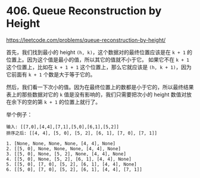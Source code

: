 # 406. Queue Reconstruction by Height
https://leetcode.com/problems/queue-reconstruction-by-height/

首先，我们找到最小的 height `(h, k)`，这个数据对的最终位置应该是在 `k + 1` 的位置上。因为这个值是最小的值，所以其它的值就不小于它。
如果它不在 `k + 1` 这个位置上，比如在 `k + 1 + 1` 这个位置上，那么它就应该是 `(h, k + 1)`，因为它前面有 `k + 1` 个数是大于等于它的。

然后，我们看一下次小的值。因为在最终位置上的数都是小于它的，所以最终结果表上的那些数据对它的 `k` 值是没有影响的，我们只需要把次小的 height 数值对放在余下的空的第 `k + 1` 的位置上就行了。

举个例子：

```
输入: [[7,0],[4,4],[7,1],[5,0],[6,1],[5,2]]
排序之后: [[4, 4], [5, 0], [5, 2], [6, 1], [7, 0], [7, 1]]

1. [None, None, None, None, [4, 4], None]
2. [[5, 0], None, None, None, [4, 4], None]
3. [[5, 0], None, [5, 2], None, [4, 4], None]
4. [[5, 0], None, [5, 2], [6, 1], [4, 4], None]
5. [[5, 0], [7, 0], [5, 2], [6, 1], [4, 4], None]
6. [[5, 0], [7, 0], [5, 2], [6, 1], [4, 4], [7, 1]]
```


